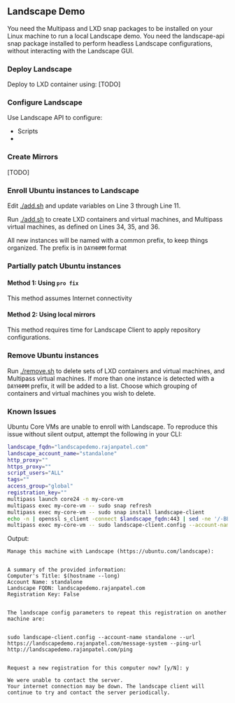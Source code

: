 ## Landscape Demo

You need the Multipass and LXD snap packages to be installed on your Linux machine to run a local Landscape demo. You need the landscape-api snap package installed to perform headless Landscape configurations, without interacting with the Landscape GUI.

### Deploy Landscape

Deploy to LXD container using: [TODO]

### Configure Landscape

Use Landscape API to configure:

- Scripts
- 

### Create Mirrors

[TODO]

### Enroll Ubuntu instances to Landscape

Edit [./add.sh](add.sh) and update variables on Line 3 through Line 11.

Run [./add.sh](add.sh) to create LXD containers and virtual machines, and Multipass virtual machines, as defined on Lines 34, 35, and 36.

All new instances will be named with a common prefix, to keep things organized. The prefix is in `DAYHHMM` format

### Partially patch Ubuntu instances

#### Method 1: Using `pro fix`

This method assumes Internet connectivity

#### Method 2: Using local mirrors

This method requires time for Landscape Client to apply repository configurations.

### Remove Ubuntu instances

Run [./remove.sh](remove.sh) to delete sets of LXD containers and virtual machines, and Multipass virtual machines. If more than one instance is detected with a `DAYHHMM` prefix, it will be added to a list. Choose which grouping of containers and virtual machines you wish to delete.

### Known Issues

Ubuntu Core VMs are unable to enroll with Landscape. To reproduce this issue without silent output, attempt the following in your CLI:

```bash
landscape_fqdn="landscapedemo.rajanpatel.com"
landscape_account_name="standalone"
http_proxy=""
https_proxy=""
script_users="ALL"
tags=""
access_group="global"
registration_key=""
multipass launch core24 -n my-core-vm
multipass exec my-core-vm -- sudo snap refresh
multipass exec my-core-vm -- sudo snap install landscape-client
echo -n | openssl s_client -connect $landscape_fqdn:443 | sed -ne '/-BEGIN CERTIFICATE-/,/-END CERTIFICATE-/p' | multipass transfer --parents - my-core-vm:/home/ubuntu/certs/landscape.pem
multipass exec my-core-vm -- sudo landscape-client.config --account-name="$landscape_account_name" --computer-title="\$(hostname --long)" --url "https://$landscape_fqdn/message-system" --ping-url "http://$landscape_fqdn/ping" --ssl-public-key=/home/ubuntu/certs/landscape.pem --tags="$tags" --script-users="$script_users" --http-proxy="$http_proxy" --https-proxy="$https_proxy" --access-group="$access_group" --registration-key="$registration_key"
```

Output:
```text
Manage this machine with Landscape (https://ubuntu.com/landscape):


A summary of the provided information:
Computer's Title: $(hostname --long)
Account Name: standalone
Landscape FQDN: landscapedemo.rajanpatel.com
Registration Key: False


The landscape config parameters to repeat this registration on another machine are:


sudo landscape-client.config --account-name standalone --url https://landscapedemo.rajanpatel.com/message-system --ping-url http://landscapedemo.rajanpatel.com/ping


Request a new registration for this computer now? [y/N]: y

We were unable to contact the server.
Your internet connection may be down. The landscape client will continue to try and contact the server periodically.
```